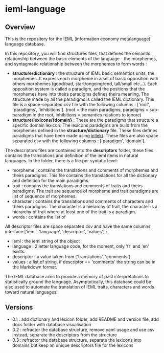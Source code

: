 # ieml-language

## Overview

This is the repository for the IEML (information economy metalanguage) language database. 

In this repository, you will find structures files, that defines the semantic relationship between the basic elements of the language - the morphemes, and syntagmatic relationship between the morphemes to form words :
 - __structure/dictionary__ : the structure of IEML basic semantics units, the morphemes. It express each morpheme in a set of basic opposition with others morphemes (good/bad, start/ongoing/end, tall/small etc...). Each opposition system is called a paradigm, and the positions that the morphemes have into theirs paradigms defines theirs meaning. The structure made by all the paradigms is called the IEML dictionary. This file is a space-separated csv file with the following columns : ['root', 'paradigms', 'inhibitions']. (root = the main paradigms, paradigms = sub-paradigm in the root, inhibitions = semantics relations to ignore)
 - __structure/lexicons/{domain}__ : These are the paradigms that structure a specific domain lexicon. The lexicons paradigms are build from the morphemes defined in the __structure/dictionary__ file. These files defines paradigms that have been made using [intlekt](https://intlekt.io/?morpheme=). These files are also space separated csv with the following columns : ['paradigm', 'domain'].

The descriptors files are contained into the __descriptors__ folder, these files contains the translations and definition of the ieml items in natural languages. In the folder, there is a file per syntatic level:
 - morpheme : contains the translations and comments of morphemes and theirs paradigms. This file contains the translations for all the dictionary and definition for the main paradigms.
 - trait : contains the translations and comments of traits and theirs paradigms. The trait are sequence of morpheme and trait paradigms are list of sequence of morphemes.
 - character : contains the translations and comments of characters and theirs paradigms. The character is a hierarchy of trait, the character is a hierarchy of trait where at least one of the trait is a paradigm.
 - words : contains the list of 

All descriptor files are space separated csv and have the same columns interface ['ieml', 'language', 'descriptor', 'values'] :
 - ieml : the ieml string of the object
 - language : 2 letter language code, for the moment, only 'fr' and 'en' exists.
 - descriptor : a value taken from ['translations', 'comments']
 - values : a list of string, if descriptor == 'comments' the string can be in the Markdown format.


The IEML database aims to provide a memory of past interpretations to statistically ground the language. Asymptotically, this database could be also used to automate the translation of IEML traits, characters and words toward natural languages. 

## Versions
 - 0.1 : add dictionary and lexicon folder, add README and version file, add docs folder with database visualisation
 - 0.2 : refractor the database structure, remove yaml usage and use csv instead, separate the descriptors from the structure
 - 0.3 : refractor the database structure, separate the lexicons into domains but keep an unique descriptors file for the lexicons
